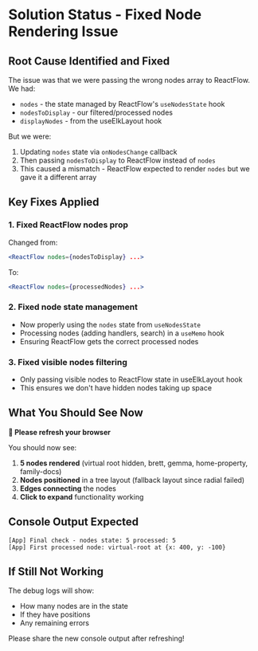 # Solution Status - Fixed Node Rendering Issue

## Root Cause Identified and Fixed

The issue was that we were passing the wrong nodes array to ReactFlow. We had:
- `nodes` - the state managed by ReactFlow's `useNodesState` hook
- `nodesToDisplay` - our filtered/processed nodes
- `displayNodes` - from the useElkLayout hook

But we were:
1. Updating `nodes` state via `onNodesChange` callback
2. Then passing `nodesToDisplay` to ReactFlow instead of `nodes`
3. This caused a mismatch - ReactFlow expected to render `nodes` but we gave it a different array

## Key Fixes Applied

### 1. Fixed ReactFlow nodes prop
Changed from:
```jsx
<ReactFlow nodes={nodesToDisplay} ...>
```
To:
```jsx
<ReactFlow nodes={processedNodes} ...>
```

### 2. Fixed node state management
- Now properly using the `nodes` state from `useNodesState`
- Processing nodes (adding handlers, search) in a `useMemo` hook
- Ensuring ReactFlow gets the correct processed nodes

### 3. Fixed visible nodes filtering
- Only passing visible nodes to ReactFlow state in useElkLayout hook
- This ensures we don't have hidden nodes taking up space

## What You Should See Now

**🔄 Please refresh your browser**

You should now see:
1. **5 nodes rendered** (virtual root hidden, brett, gemma, home-property, family-docs)
2. **Nodes positioned** in a tree layout (fallback layout since radial failed)
3. **Edges connecting** the nodes
4. **Click to expand** functionality working

## Console Output Expected
```
[App] Final check - nodes state: 5 processed: 5
[App] First processed node: virtual-root at {x: 400, y: -100}
```

## If Still Not Working

The debug logs will show:
- How many nodes are in the state
- If they have positions
- Any remaining errors

Please share the new console output after refreshing!